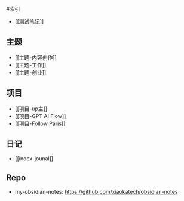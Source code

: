 #索引

- [[测试笔记]]

## 主题

- [[主题-内容创作]]
- [[主题-工作]]
- [[主题-创业]]

## 项目

- [[项目-up主]]
- [[项目-GPT AI Flow]]
- [[项目-Follow Paris]]

## 日记

- [[index-jounal]]

## Repo

- my-obsidian-notes: https://github.com/xiaokatech/obsidian-notes

